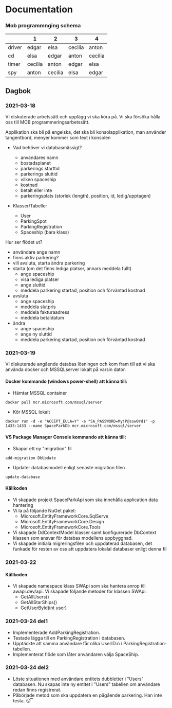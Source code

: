 ﻿# Documentation
### Mob programmnging schema
|   |  1 |  2 | 3  |  4 |
|---|---|---|---|---|
| driver  | edgar  | elsa  | cecilia  |  anton |
| cd  |  elsa |  edgar |  anton |  cecilia |
| timer  | cecilia  | anton  | edgar  | elsa  |
| spy  | anton  | cecilia  | elsa  |  edgar |

## Dagbok
### 2021-03-18
Vi diskuterade arbetssätt och upplägg vi ska köra på.
Vi ska försöka hålla oss till MOB programmeringsarbetssätt.

Applikation ska bli på engelska, det ska bli konsolapplikation, man använder tangentbord, menyer kommer som text i konsolen

* Vad behöver vi databasmässigt?
  * användares namn
  * bostadsplanet
  * parkerings starttid
  * parkerings sluttid
  * vilken spaceship
  * kostnad
  * betalt eller inte
  * parkeringsplats (storlek (length), position, id, ledig/upptagen)

* Klasser/Tabeller
  * User
  * ParkingSpot
  * ParkingRegistration
  * Spaceship (bara klass)

Hur ser flödet ut?
* användare ange namn
* finns aktiv parkering?
* vill avsluta, starta ändra parkering
* starta (om det finns lediga platser, annars meddela fullt)
	* ange spaceship
	* visa lediga platser
	* ange sluttid
	* meddela parkering startad, position och förväntad kostnad
* avsluta
	* ange spaceship
	* meddela slutpris
	* meddela fakturaadress
	* meddela betaldatum
* ändra
	* ange spaceship
	* ange ny sluttid
	* meddela parkering startad, position och förväntad kostnad

### 2021-03-19

Vi diskuterade angående databas lösningen och kom fram till att vi ska använda docker och MSSQLserver lokalt på varsin dator.
#### Docker kommando (windows power-shell) att känna till:

* Hämtar MSSQL container
```
docker pull mcr.microsoft.com/mssql/server
```
* Kör MSSQL lokalt
```
docker run -d -e "ACCEPT_EULA=Y" -e "SA_PASSWORD=My!P@ssw0rd1" -p 1433:1433 --name SpaceParkDb mcr.microsoft.com/mssql/server
```
#### VS Package Manager Console kommando att känna till:
* Skapar ett ny "migration" fil
```
add-migration DbUpdate
```
* Updater databasmodell enligt senaste migration filen
```
update-database
```

#### Källkoden
* Vi skapade projekt SpaceParkApi som ska innehålla application data hantering
* Vi la på följande NuGet paket:
  * Microsoft.EntityFrameworkCore.SqlServe
  * Microsoft.EntityFrameworkCore.Design
  * Microsoft.EntityFrameworkCore.Tools
* Vi skapade DdContextModel klasser samt konfigurerade DbContext klassen som ansvar för databas modellens uppbyggnad.
* Vi skapade initiala migreringsfilen och uppdaterad databasen, det funkade för resten av oss att uppdatera lokalal databaser enligt denna fil

### 2021-03-22
#### Källkoden
* Vi skapade namespace klass SWApi som ska hantera anrop till awapi.dev/api. Vi skapade följande metoder för klassen SWApi:
  * GetAllUsers()
  * GetAllStarShips()
  * GetUserById(int user)

### 2021-03-24 del1
* Implementerade AddParkingRegistration.
* Testade lägga till en ParkingRegistration i databasen.
* Upptäckte att samma användare får olika UserID:n i ParkingRegistration-tabellen.
* Implementerat flöde som låter användaren välja SpaceShip.

### 2021-03-24 del2
* Löste situationen med användare entitets dubbletter i "Users" databasen. Nu skapas inte ny entitet i "Users" tabellen om användare redan finns registrerat.
* Påbörjade metod som ska uppdatera en pågående parkering. Han inte testa. 😴